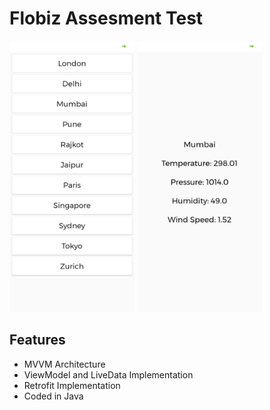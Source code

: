 # Flobiz Assesment Test
<img src="p1.jpg"  width="200"/> <img src="p2.jpg"  width="200"/>
## Features
* MVVM Architecture
* ViewModel and LiveData Implementation
* Retrofit Implementation
* Coded in Java

